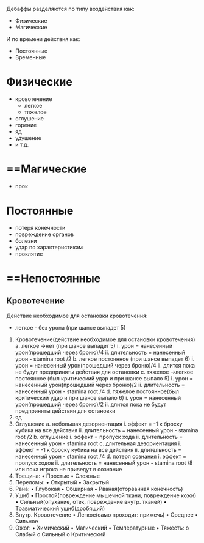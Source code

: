 Дебаффы разделяются по типу воздействия как:
* Физические
* Магические

И по времени действия как:
* Постоянные
* Временные

# Физические
* кровотечение
	* легкое
	* тяжелое
* оглушение
* горение
* яд
* удушение
* и т.д.

# ==Магические
* прок


# Постоянные
* потеря конечности
* повреждение органов
* болезни
* удар по характеристикам
* проклятие

# ==Непостоянные

## Кровотечение
Действие необходимое для остановки кровотечения:
* легкое - без урона (при шансе выпадет 5)

1.	Кровотечение(действие необходимое для остановки кровотечения)
a.	легкое ->нет (при шансе выпадет 5)
i.	урон = нанесенный урон(прошедший через броню)/4
ii.	длительность = нанесенный урон - stamina root /2
b.	легкое постоянное (при шансе выпадет 6)
i.	урон = нанесенный урон(прошедший через броню)/4
ii.	длится пока не будут предприняты действия для остановки
c.	тяжелое ->легкое постоянное (был критический удар и при шансе выпало 5)
i.	урон = нанесенный урон(прошедший через броню)/2
ii.	длительность =  нанесенный урон - stamina root /4
d.	тяжелое постоянное(был критический удар и при шансе выпало 6)
i.	урон = нанесенный урон(прошедший через броню)/2
ii.	длится пока не будут предприняты действия для остановки
2.	яд
3.	Оглушение
a.	небольшая дезориентация
i.	эффект = -1 к броску кубика на все действия
ii.	длительность = нанесенный урон - stamina root /2
b.	оглушение
i.	эффект = пропуск хода
ii.	длительность = нанесенный урон - stamina root 
c.	длительная дезориентация
i.	эффект = -1 к броску кубика на все действия
ii.	длительность = нанесенный урон - stamina root /4
d.	потеря сознания
i.	эффект = пропуск ходов
ii.	длительность = нанесенный урон - stamina root /8 или пока игрока не приведут в сознание
4. Трещина: 
•	Простые
•	Сложные
5. Переломы:
•	Открытый
•	Закрытый
6. Рана:
•	Глубокая
•	Обширная
•	Рваная(оторванная конечность)
7. Ушиб
•	Простой(повреждение мышечной ткани, повреждение кожи)
•	Сильный(опухание, отек, повреждение внутр. тканей)
•	Травматический ушиб(дробящий)
8. Внутр. Кровотечение
•	Легкое(само проходит: прижечь)
•	Среднее
•	Сильное
9. Ожог:
•	Химический
•	Магический
•	Температурные
•	Тяжесть:
o	Слабый
o	Сильный
o	Критический
